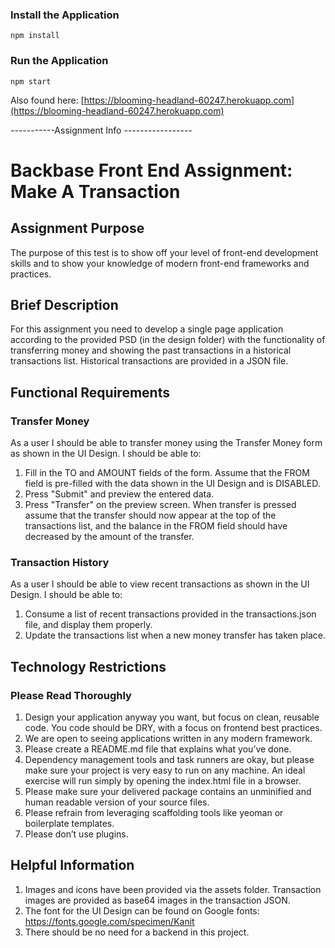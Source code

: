 ### Install the Application
```
npm install

```
### Run the Application

```
npm start
```

Also found here:
[https://blooming-headland-60247.herokuapp.com](https://blooming-headland-60247.herokuapp.com)


-----------Assignment Info -----------------
# Backbase Front End Assignment: Make A Transaction

## Assignment Purpose

The purpose of this test is to show off your level of front-end development skills and to show your knowledge of modern front-end frameworks and practices.

## Brief Description

For this assignment you need to develop a single page application according to the provided PSD (in the design folder) with the functionality of transferring money and showing the past transactions in a historical transactions list. Historical transactions are provided in a JSON file.

## Functional Requirements

### Transfer Money

As a user I should be able to transfer money using the Transfer Money form as shown in the UI Design. I should be able to:
1. Fill in the TO and AMOUNT fields of the form. Assume that the FROM field is pre-filled with the data shown in the UI Design and is DISABLED.
2. Press "Submit" and preview the entered data.
3. Press "Transfer" on the preview screen. When transfer is pressed assume that the transfer should now appear at the top of the transactions list, and the balance in the FROM field should have decreased by the amount of the transfer.


### Transaction History
As a user I should be able to view recent transactions as shown in the UI Design. I should be able to:
1. Consume a list of recent transactions provided in the transactions.json file, and display them properly.
2. Update the transactions list when a new money transfer has taken place.

## Technology Restrictions
### Please Read Thoroughly
1. Design your application anyway you want, but focus on clean, reusable code. You code should be DRY, with a focus on frontend best practices.
2. We are open to seeing applications written in any modern framework.
3. Please create a README.md file that explains what you’ve done.
4. Dependency management tools and task runners are okay, but please make sure your project is very easy to run on any machine. An ideal exercise will run simply by opening the index.html file in a browser.
5. Please make sure your delivered package contains an unminified and human readable version of your source files.
6. Please refrain from leveraging scaffolding tools like yeoman or boilerplate templates.
7. Please don’t use plugins.

## Helpful Information
1. Images and icons have been provided via the assets folder. Transaction images are provided as base64 images in the transaction JSON.
2. The font for the UI Design can be found on Google fonts: https://fonts.google.com/specimen/Kanit
3. There should be no need for a backend in this project.
